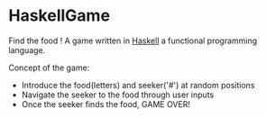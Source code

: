 # HaskellGame
Find the food ! A game written in [Haskell](https://www.haskell.org/) a functional programming language.

Concept of the game:
- Introduce the food(letters) and seeker('#') at random positions
- Navigate the seeker to the food through user inputs
- Once the seeker finds the food, GAME OVER!
